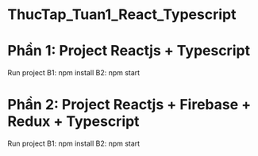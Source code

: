 # ThucTap_Tuan1_React_Typescript

# Phần 1: Project Reactjs + Typescript

Run project
B1: npm install
B2: npm start

# Phần 2: Project Reactjs + Firebase + Redux + Typescript

Run project
B1: npm install
B2: npm start

